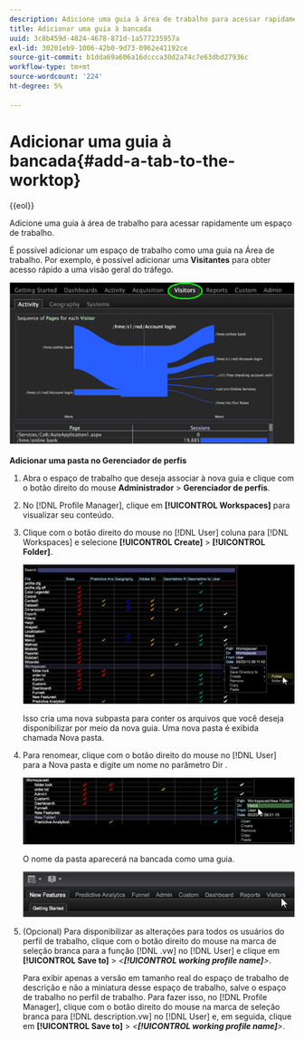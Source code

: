 ```yaml
---
description: Adicione uma guia à área de trabalho para acessar rapidamente um espaço de trabalho.
title: Adicionar uma guia à bancada
uuid: 3c8b459d-4824-4678-871d-1a577235957a
exl-id: 30201eb9-1006-42b0-9d73-0962e41192ce
source-git-commit: b1dda69a606a16dccca30d2a74c7e63dbd27936c
workflow-type: tm+mt
source-wordcount: '224'
ht-degree: 5%

---
```


# Adicionar uma guia à bancada{#add-a-tab-to-the-worktop}

{{eol}}

Adicione uma guia à área de trabalho para acessar rapidamente um espaço de trabalho.

É possível adicionar um espaço de trabalho como uma guia na Área de trabalho. Por exemplo, é possível adicionar uma **Visitantes** para obter acesso rápido a uma visão geral do tráfego.

![](assets/client-tab.png)

**Adicionar uma pasta no Gerenciador de perfis**

1. Abra o espaço de trabalho que deseja associar à nova guia e clique com o botão direito do mouse **Administrador** > **Gerenciador de perfis**.
1. No [!DNL Profile Manager], clique em **[!UICONTROL Workspaces]** para visualizar seu conteúdo.
1. Clique com o botão direito do mouse no [!DNL User] coluna para [!DNL Workspaces] e selecione **[!UICONTROL Create]** > **[!UICONTROL Folder]**.

   ![](assets/tabs_on_worktop.png)

   Isso cria uma nova subpasta para conter os arquivos que você deseja disponibilizar por meio da nova guia. Uma nova pasta é exibida chamada Nova pasta.
1. Para renomear, clique com o botão direito do mouse no [!DNL User] para a Nova pasta e digite um nome no parâmetro Dir .

   ![](assets/tabs_on_workto_1.png)

   O nome da pasta aparecerá na bancada como uma guia.

   ![](assets/tabs_on_workto_2.png)

1. (Opcional) Para disponibilizar as alterações para todos os usuários do perfil de trabalho, clique com o botão direito do mouse na marca de seleção branca para a função [!DNL .vw] no [!DNL User] e clique em **[!UICONTROL Save to]** > *&lt;**[!UICONTROL working profile name]**>*.

   Para exibir apenas a versão em tamanho real do espaço de trabalho de descrição e não a miniatura desse espaço de trabalho, salve o espaço de trabalho no perfil de trabalho. Para fazer isso, no [!DNL Profile Manager], clique com o botão direito do mouse na marca de seleção branca para [!DNL description.vw] no [!DNL User] e, em seguida, clique em **[!UICONTROL Save to]** > *&lt;**[!UICONTROL working profile name]**>*.
